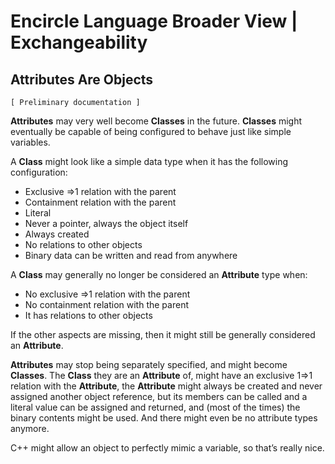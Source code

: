 ﻿Encircle Language Broader View | Exchangeability
================================================

Attributes Are Objects
----------------------

`[ Preliminary documentation ]`

__Attributes__ may very well become __Classes__ in the future. __Classes__ might eventually be capable of being configured to behave just like simple variables.

A __Class__ might look like a simple data type when it has the following configuration:

- Exclusive =>1 relation with the parent
- Containment relation with the parent
- Literal
- Never a pointer, always the object itself
- Always created
- No relations to other objects
- Binary data can be written and read from anywhere

A __Class__ may generally no longer be considered an __Attribute__ type when:

- No exclusive =>1 relation with the parent
- No containment relation with the parent
- It has relations to other objects

If the other aspects are missing, then it might still be generally considered an __Attribute__.

__Attributes__ may stop being separately specified, and might become __Classes__. The __Class__ they are an __Attribute__ of, might have an exclusive 1=>1 relation with the __Attribute__, the __Attribute__ might always be created and never assigned another object reference, but its members can be called and a literal value can be assigned and returned, and (most of the times) the binary contents might be used. And there might even be no attribute types anymore.

C++ might allow an object to perfectly mimic a variable, so that’s really nice.